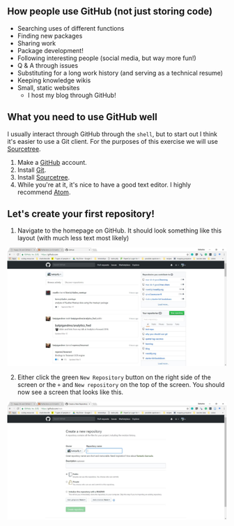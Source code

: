 ## How people use GitHub (not just storing code)

* Searching uses of different functions
* Finding new packages
* Sharing work
* Package development!
* Following interesting people (social media, but way more fun!)
* Q & A through issues
* Substituting for a long work history (and serving as a technical resume)
* Keeping knowledge wikis
* Small, static websites
  * I host my blog through GitHub!

## What you need to use GitHub well

I usually interact through GitHub through the `shell`, but to start out I think it's easier to use a Git client. For the purposes of this exercise we will use [Sourcetree](https://www.sourcetreeapp.com/).

1. Make a [GitHub](https://github.com/) account.
2. Install [Git](https://git-scm.com/).
3. Install [Sourcetree](https://www.sourcetreeapp.com/).
4. While you're at it, it's nice to have a good text editor. I highly recommend [Atom](https://atom.io/).

## Let's create your first repository!

1. Navigate to the homepage on GitHub. It should look something like this layout (with much less text most likely)

![github home screen](images/home-screen.JPG)

2. Either click the green `New Repository` button on the right side of the screen or the `+` and `New repository` on the top of the screen. You should now see a screen that looks like this.

![new repository screen](images/new-repo.JPG)
